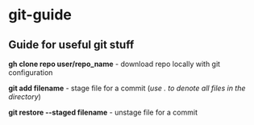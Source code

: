 # git-guide

## Guide for useful git stuff

**gh clone repo user/repo_name** - download repo locally with git configuration  

**git add filename** - stage file for a commit (*use . to denote all files in the directory*)  

**git restore --staged filename** - unstage file for a commit  
